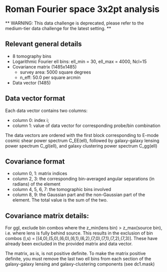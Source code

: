 # Roman Fourier space 3x2pt analysis

** WARNING: This data challenge is deprecated, please refer to the medium-tier data challenge for the latest setting. **

## Relevant general details

- 8 tomography bins
- Logarithmic Fourier ell bins: ell_min = 30, ell_max = 4000, Ncl=15
- Covariance matrix (1485x1485)
  - survey area: 5000 square degrees
  - n_eff: 50.0 per square arcmin
- Data vector (1485)

## Data vector format

Each data vector contains two columns:

- column 0: index i;
- column 1: value of data vector for corresponding probe/bin combination

The data vectors are ordered with the first block corresponding to E-mode cosmic shear power spectrum C_EE(ell), followed by galaxy-galaxy lensing power spectrum C_gl(ell), and galaxy clustering power spectrum C_gg(ell)

## Covariance format

- column 0, 1: matrix indices
- column 2, 3: the corresponding bin-averaged angular separations (in radians) of the element
- column 4, 5, 6, 7: the tomographic bins involved
- column 8, 9: the Gaussian part and the non-Gaussian part of the element. The total value is the sum of the two.

## Covariance matrix details:

For ggl, exclude bin combos where the z_min(lens bin) > z_max(source bin), i.e. where lens is fully behind source. This results in the exclusion of bin combos (l,s) = [(4,0),(5,0),(6,0),(6,1),(6,2),(7,0),(7,1),(7,2),(7,3)]. These have already been excluded in the provided matrix and data vector.

The matrix, as is, is not positive definite. To make the matrix positive definite, you must remove the last two ell bins from each section of the galaxy-galaxy lensing and galaxy-clustering components (see dc1.mask)

